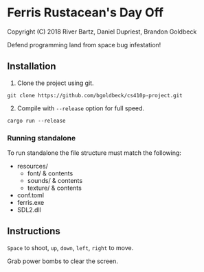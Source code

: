 # Ferris Rustacean's Day Off
Copyright (C) 2018 River Bartz, Daniel Dupriest, Brandon Goldbeck

Defend programming land from space bug infestation!

## Installation

1. Clone the project using git.

`git clone https://github.com/bgoldbeck/cs410p-project.git`

2. Compile with `--release` option for full speed.

`cargo run --release`

### Running standalone

To run standalone the file structure must match the following:

- resources/
  - font/ & contents
  - sounds/ & contents
  - texture/ & contents
- conf.toml
- ferris.exe
- SDL2.dll

## Instructions

`Space` to shoot, `up`, `down`, `left`, `right` to move.

Grab power bombs to clear the screen.
